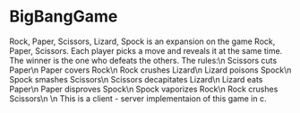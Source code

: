 # BigBangGame

Rock, Paper, Scissors, Lizard, Spock is an expansion on the game Rock, Paper, Scissors. Each player picks a move and reveals it at the same time. The winner is the one who defeats the others.
The rules:\n
Scissors cuts Paper\n
Paper covers Rock\n
Rock crushes Lizard\n
Lizard poisons Spock\n
Spock smashes Scissors\n
Scissors decapitates Lizard\n
Lizard eats Paper\n
Paper disproves Spock\n
Spock vaporizes Rock\n
Rock crushes Scissors\n
\n
This is a client - server implementaion of this game in c.
